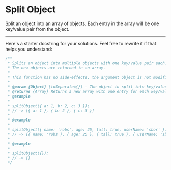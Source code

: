 # Split Object

Split an object into an array of objects. Each entry in the array will be one
key/value pair from the object.

---

Here's a starter docstring for your solutions. Feel free to rewrite it if that
helps you understand:

```js
/**
 * Splits an object into multiple objects with one key/value pair each.
 * The new objects are returned in an array.
 *
 * This function has no side-effects, the argument object is not modified
 *
 * @param {Object} [toSeparate={}] - The object to split into key/value pairs.
 * @returns {Array} Returns a new array with one entry for each key/value pair.
 * @example
 *
 * splitObject({ a: 1, b: 2, c: 3 });
 * // -> [{ a: 1 }, { b: 2 }, { c: 3 }]
 *
 * @example
 *
 * splitObject({ name: 'robs', age: 25, tall: true, userName: 'sbor' });
 * // -> [{ name: 'robs }, { age: 25 }, { tall: true }, { userName: 'sbor' }]
 *
 * @example
 *
 * splitObject({});
 * // -> []
 */
```
